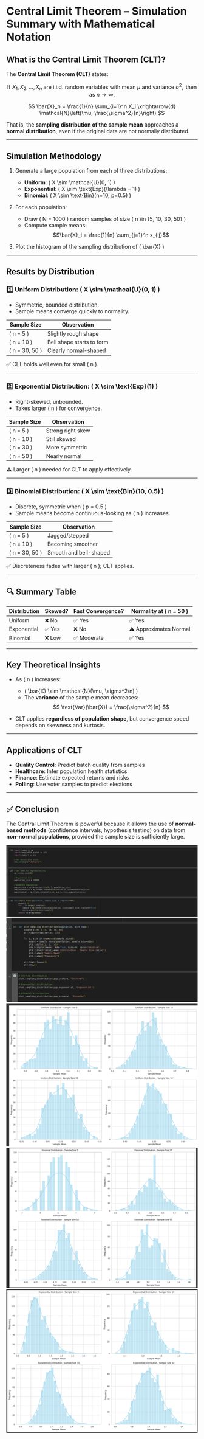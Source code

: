 # Central Limit Theorem – Simulation Summary with Mathematical Notation

##  What is the Central Limit Theorem (CLT)?

The **Central Limit Theorem (CLT)** states:

$$
\text{If } X_1, X_2, \ldots, X_n \text{ are i.i.d. random variables with mean } \mu \text{ and variance } \sigma^2, \text{ then as } n \to \infty,
$$

$$
\bar{X}_n = \frac{1}{n} \sum_{i=1}^n X_i \xrightarrow{d} \mathcal{N}\left(\mu, \frac{\sigma^2}{n}\right)
$$

That is, the **sampling distribution of the sample mean** approaches a **normal distribution**, even if the original data are not normally distributed.

---

##  Simulation Methodology

1. Generate a large population from each of three distributions:
   - **Uniform**: \( X \sim \mathcal{U}(0, 1) \)
   - **Exponential**: \( X \sim \text{Exp}(\lambda = 1) \)
   - **Binomial**: \( X \sim \text{Bin}(n=10, p=0.5) \)

2. For each population:
   - Draw \( N = 1000 \) random samples of size \( n \in \{5, 10, 30, 50\} \)
   - Compute sample means:  
     $$\bar{X}_i = \frac{1}{n} \sum_{j=1}^n x_{ij}$$

3. Plot the histogram of the sampling distribution of \( \bar{X} \)

---

##  Results by Distribution

### 1️⃣ Uniform Distribution: \( X \sim \mathcal{U}(0, 1) \)

- Symmetric, bounded distribution.
- Sample means converge quickly to normality.

| Sample Size | Observation |
|-------------|-------------|
| \( n = 5 \) | Slightly rough shape |
| \( n = 10 \) | Bell shape starts to form |
| \( n = 30, 50 \) | Clearly normal-shaped |

✅ CLT holds well even for small \( n \).

---

### 2️⃣ Exponential Distribution: \( X \sim \text{Exp}(1) \)

- Right-skewed, unbounded.
- Takes larger \( n \) for convergence.

| Sample Size | Observation |
|-------------|-------------|
| \( n = 5 \) | Strong right skew |
| \( n = 10 \) | Still skewed |
| \( n = 30 \) | More symmetric |
| \( n = 50 \) | Nearly normal |

⚠️ Larger \( n \) needed for CLT to apply effectively.

---

### 3️⃣ Binomial Distribution: \( X \sim \text{Bin}(10, 0.5) \)

- Discrete, symmetric when \( p = 0.5 \)
- Sample means become continuous-looking as \( n \) increases.

| Sample Size | Observation |
|-------------|-------------|
| \( n = 5 \) | Jagged/stepped |
| \( n = 10 \) | Becoming smoother |
| \( n = 30, 50 \) | Smooth and bell-shaped |

✅ Discreteness fades with larger \( n \); CLT applies.

---

## 🔍 Summary Table

| Distribution   | Skewed? | Fast Convergence? | Normality at \( n = 50 \) |
|----------------|--------|-------------------|----------------------------|
| Uniform        | ❌ No   | ✅ Yes            | ✅ Yes                     |
| Exponential    | ✅ Yes  | ❌ No             | ⚠️ Approximates Normal     |
| Binomial       | ❌ Low  | ✅ Moderate       | ✅ Yes                     |

---

##  Key Theoretical Insights

- As \( n \) increases:
  - \( \bar{X} \sim \mathcal{N}(\mu, \sigma^2/n) \)
  - The **variance** of the sample mean decreases:
    $$
    \text{Var}(\bar{X}) = \frac{\sigma^2}{n}
    $$

- CLT applies **regardless of population shape**, but convergence speed depends on skewness and kurtosis.

---

## Applications of CLT

- **Quality Control**: Predict batch quality from samples
- **Healthcare**: Infer population health statistics
- **Finance**: Estimate expected returns and risks
- **Polling**: Use voter samples to predict elections

---

## ✅ Conclusion

The Central Limit Theorem is powerful because it allows the use of **normal-based methods** (confidence intervals, hypothesis testing) on data from **non-normal populations**, provided the sample size is sufficiently large.


![alt text](image.png)
![alt text](image-1.png)
![alt text](image-2.png)
![alt text](image-3.png)
![alt text](image-4.png)
